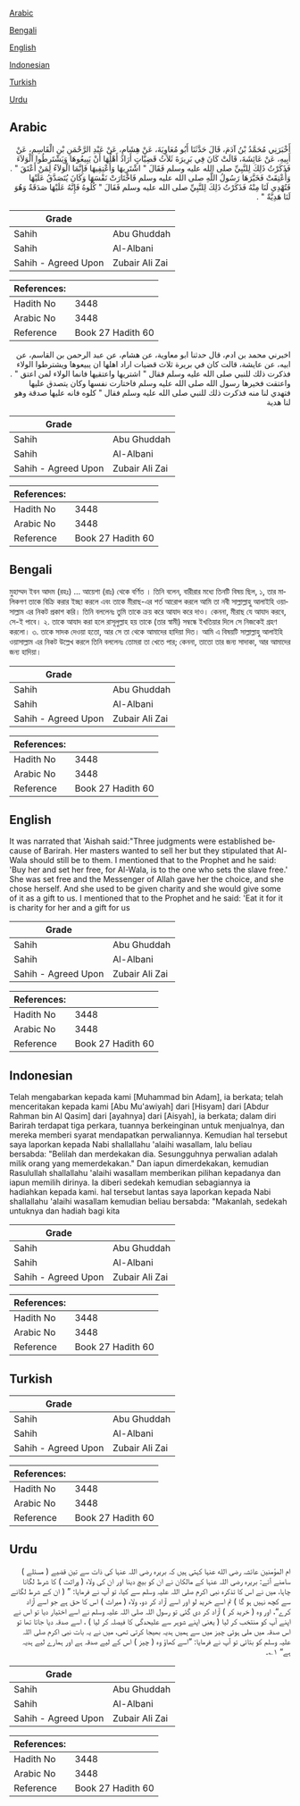 [Arabic](#arabic)

[Bengali](#bengali)

[English](#english)

[Indonesian](#indonesian)

[Turkish](#turkish)

[Urdu](#urdu)

## Arabic


<div dir="rtl" lang="ar" style={{fontSize:'larger',backgroundColor:'#f8f9fa',padding:20}}>
أَخْبَرَنِي مُحَمَّدُ بْنُ آدَمَ، قَالَ حَدَّثَنَا أَبُو مُعَاوِيَةَ، عَنْ هِشَامٍ، عَنْ عَبْدِ الرَّحْمَنِ بْنِ الْقَاسِمِ، عَنْ أَبِيهِ، عَنْ عَائِشَةَ، قَالَتْ كَانَ فِي بَرِيرَةَ ثَلاَثُ قَضِيَّاتٍ أَرَادَ أَهْلُهَا أَنْ يَبِيعُوهَا وَيَشْتَرِطُوا الْوَلاَءَ فَذَكَرْتُ ذَلِكَ لِلنَّبِيِّ صلى الله عليه وسلم فَقَالَ ‏"‏ اشْتَرِيهَا وَأَعْتِقِيهَا فَإِنَّمَا الْوَلاَءُ لِمَنْ أَعْتَقَ ‏"‏ ‏.‏ وَأُعْتِقَتْ فَخَيَّرَهَا رَسُولُ اللَّهِ صلى الله عليه وسلم فَاخْتَارَتْ نَفْسَهَا وَكَانَ يُتَصَدَّقُ عَلَيْهَا فَتُهْدِي لَنَا مِنْهُ فَذَكَرْتُ ذَلِكَ لِلنَّبِيِّ صلى الله عليه وسلم فَقَالَ ‏"‏ كُلُوهُ فَإِنَّهُ عَلَيْهَا صَدَقَةٌ وَهُوَ لَنَا هَدِيَّةٌ ‏"‏ ‏.‏
</div>
<div style={{backgroundColor:'#f8f9fa',padding:20, marginBottom: 10}}><table> <thead> <tr> <th>Grade</th> <th></th> </tr> </thead> <tbody> <tr><td>Sahih</td><td>Abu Ghuddah</td></tr><tr><td>Sahih</td><td>Al-Albani</td></tr><tr><td>Sahih - Agreed Upon</td><td>Zubair Ali Zai</td></tr></tbody></table><table> <thead> <tr> <th>References:</th> <th></th> </tr> </thead> <tbody><tr><td>Hadith No</td><td>3448</td></tr><tr><td>Arabic No</td><td>3448</td></tr><tr><td>Reference</td><td>Book 27 Hadith 60</td></tr></tbody></table></div>


<div dir="rtl" lang="ar" style={{fontSize:'larger',backgroundColor:'#f8f9fa',padding:20}}>
اخبرني محمد بن ادم، قال حدثنا ابو معاوية، عن هشام، عن عبد الرحمن بن القاسم، عن ابيه، عن عايشة، قالت كان في بريرة ثلاث قضيات اراد اهلها ان يبيعوها ويشترطوا الولاء فذكرت ذلك للنبي صلى الله عليه وسلم فقال " اشتريها واعتقيها فانما الولاء لمن اعتق " . واعتقت فخيرها رسول الله صلى الله عليه وسلم فاختارت نفسها وكان يتصدق عليها فتهدي لنا منه فذكرت ذلك للنبي صلى الله عليه وسلم فقال " كلوه فانه عليها صدقة وهو لنا هدية
</div>
<div style={{backgroundColor:'#f8f9fa',padding:20, marginBottom: 10}}><table> <thead> <tr> <th>Grade</th> <th></th> </tr> </thead> <tbody> <tr><td>Sahih</td><td>Abu Ghuddah</td></tr><tr><td>Sahih</td><td>Al-Albani</td></tr><tr><td>Sahih - Agreed Upon</td><td>Zubair Ali Zai</td></tr></tbody></table><table> <thead> <tr> <th>References:</th> <th></th> </tr> </thead> <tbody><tr><td>Hadith No</td><td>3448</td></tr><tr><td>Arabic No</td><td>3448</td></tr><tr><td>Reference</td><td>Book 27 Hadith 60</td></tr></tbody></table></div>

## Bengali


<div dir="ltr" lang="bn" style={{fontSize:'larger',backgroundColor:'#f8f9fa',padding:20}}>
মুহাম্মদ ইবন আদম (রহঃ) ... আয়েশা (রাঃ) থেকে বর্ণিত । তিনি বলেন, বারীরার মধ্যে তিনটি বিষয় ছিল, ১, তার মালিকগণ তাকে বিক্রি করার ইচ্ছা করলে এবং তাকে মীরাছ-এর শর্ত আরোপ করলে আমি তা নবী সাল্লাল্লাহু আলাইহি ওয়াসাল্লাম এর নিকট প্রকাশ করি। তিনি বললেনঃ তুমি তাকে ক্রয় করে আযাদ করে দাও। কেননা, মীরাছ যে আযাদ করবে, সে-ই পাবে। ২. তাকে আযাদ করা হলে রাসূলুল্লাহ হয় তাকে (তার স্বামী) সম্বন্ধে ইখতিয়ার দিলে সে নিজকেই গ্রহণ করলো। ৩. তাকে সাদক দেওয়া হতো, আর সে তা থেকে আমাদের হাদিয়া দিত। আমি এ বিষয়টি সাল্লাল্লাহু আলাইহি ওয়াসাল্লাম এর নিকট উল্লেখ করলে তিনি বললেনঃ তোমরা তা খেতে পার; কেননা, তাতো তার জন্য সাদাকা, আর আমাদের জন্য হাদিয়া।
</div>
<div style={{backgroundColor:'#f8f9fa',padding:20, marginBottom: 10}}><table> <thead> <tr> <th>Grade</th> <th></th> </tr> </thead> <tbody> <tr><td>Sahih</td><td>Abu Ghuddah</td></tr><tr><td>Sahih</td><td>Al-Albani</td></tr><tr><td>Sahih - Agreed Upon</td><td>Zubair Ali Zai</td></tr></tbody></table><table> <thead> <tr> <th>References:</th> <th></th> </tr> </thead> <tbody><tr><td>Hadith No</td><td>3448</td></tr><tr><td>Arabic No</td><td>3448</td></tr><tr><td>Reference</td><td>Book 27 Hadith 60</td></tr></tbody></table></div>

## English


<div dir="ltr" lang="en" style={{fontSize:'larger',backgroundColor:'#f8f9fa',padding:20}}>
It was narrated that 'Aishah said:"Three judgments were established because of Barirah. Her masters wanted to sell her but they stipulated that Al-Wala should still be to them. I mentioned that to the Prophet and he said: 'Buy her and set her free, for Al-Wala, is to the one who sets the slave free.' She was set free and the Messenger of Allah gave her the choice, and she chose herself. And she used to be given charity and she would give some of it as a gift to us. I mentioned that to the Prophet and he said: 'Eat it for it is charity for her and a gift for us
</div>
<div style={{backgroundColor:'#f8f9fa',padding:20, marginBottom: 10}}><table> <thead> <tr> <th>Grade</th> <th></th> </tr> </thead> <tbody> <tr><td>Sahih</td><td>Abu Ghuddah</td></tr><tr><td>Sahih</td><td>Al-Albani</td></tr><tr><td>Sahih - Agreed Upon</td><td>Zubair Ali Zai</td></tr></tbody></table><table> <thead> <tr> <th>References:</th> <th></th> </tr> </thead> <tbody><tr><td>Hadith No</td><td>3448</td></tr><tr><td>Arabic No</td><td>3448</td></tr><tr><td>Reference</td><td>Book 27 Hadith 60</td></tr></tbody></table></div>

## Indonesian


<div dir="ltr" lang="id" style={{fontSize:'larger',backgroundColor:'#f8f9fa',padding:20}}>
Telah mengabarkan kepada kami [Muhammad bin Adam], ia berkata; telah menceritakan kepada kami [Abu Mu'awiyah] dari [Hisyam] dari [Abdur Rahman bin Al Qasim] dari [ayahnya] dari [Aisyah], ia berkata; dalam diri Barirah terdapat tiga perkara, tuannya berkeinginan untuk menjualnya, dan mereka memberi syarat mendapatkan perwaliannya. Kemudian hal tersebut saya laporkan kepada Nabi shallallahu 'alaihi wasallam, lalu beliau bersabda: "Belilah dan merdekakan dia. Sesungguhnya perwalian adalah milik orang yang memerdekakan." Dan iapun dimerdekakan, kemudian Rasulullah shallallahu 'alaihi wasallam memberikan pilihan kepadanya dan iapun memilih dirinya. Ia diberi sedekah kemudian sebagiannya ia hadiahkan kepada kami. hal tersebut lantas saya laporkan kepada Nabi shallallahu 'alaihi wasallam kemudian beliau bersabda: "Makanlah, sedekah untuknya dan hadiah bagi kita
</div>
<div style={{backgroundColor:'#f8f9fa',padding:20, marginBottom: 10}}><table> <thead> <tr> <th>Grade</th> <th></th> </tr> </thead> <tbody> <tr><td>Sahih</td><td>Abu Ghuddah</td></tr><tr><td>Sahih</td><td>Al-Albani</td></tr><tr><td>Sahih - Agreed Upon</td><td>Zubair Ali Zai</td></tr></tbody></table><table> <thead> <tr> <th>References:</th> <th></th> </tr> </thead> <tbody><tr><td>Hadith No</td><td>3448</td></tr><tr><td>Arabic No</td><td>3448</td></tr><tr><td>Reference</td><td>Book 27 Hadith 60</td></tr></tbody></table></div>

## Turkish


<div dir="ltr" lang="tr" style={{fontSize:'larger',backgroundColor:'#f8f9fa',padding:20}}>

</div>
<div style={{backgroundColor:'#f8f9fa',padding:20, marginBottom: 10}}><table> <thead> <tr> <th>Grade</th> <th></th> </tr> </thead> <tbody> <tr><td>Sahih</td><td>Abu Ghuddah</td></tr><tr><td>Sahih</td><td>Al-Albani</td></tr><tr><td>Sahih - Agreed Upon</td><td>Zubair Ali Zai</td></tr></tbody></table><table> <thead> <tr> <th>References:</th> <th></th> </tr> </thead> <tbody><tr><td>Hadith No</td><td>3448</td></tr><tr><td>Arabic No</td><td>3448</td></tr><tr><td>Reference</td><td>Book 27 Hadith 60</td></tr></tbody></table></div>

## Urdu


<div dir="rtl" lang="ur" style={{fontSize:'larger',backgroundColor:'#f8f9fa',padding:20}}>
ام المؤمنین عائشہ رضی الله عنہا کہتی ہیں کہ بریرہ رضی اللہ عنہا کی ذات سے تین قضیے ( مسئلے ) سامنے آئے: بریرہ رضی اللہ عنہا کے مالکان نے ان کو بیچ دینا اور ان کی ولاء ( وراثت ) کا شرط لگانا چاہا، میں نے اس کا تذکرہ نبی اکرم صلی اللہ علیہ وسلم سے کیا، تو آپ نے فرمایا: ” ( ان کے شرط لگانے سے کچھ نہیں ہو گا ) تم اسے خرید لو اور اسے آزاد کر دو، ولاء ( میراث ) اس کا حق ہے جو اسے آزاد کرے“، اور وہ ( خرید کر ) آزاد کر دی گئی تو رسول اللہ صلی اللہ علیہ وسلم نے اسے اختیار دیا تو اس نے اپنے آپ کو منتخب کر لیا ( یعنی اپنے شوہر سے علیحدگی کا فیصلہ کر لیا ) ، اسے صدقہ دیا جاتا تھا تو اس صدقہ میں ملی ہوئی چیز میں سے ہمیں ہدیہ بھیجا کرتی تھی، میں نے یہ بات نبی اکرم صلی اللہ علیہ وسلم کو بتائی تو آپ نے فرمایا: ”اسے کھاؤ وہ ( چیز ) اس کے لیے صدقہ ہے اور ہمارے لیے ہدیہ ہے“ ۱؎۔
</div>
<div style={{backgroundColor:'#f8f9fa',padding:20, marginBottom: 10}}><table> <thead> <tr> <th>Grade</th> <th></th> </tr> </thead> <tbody> <tr><td>Sahih</td><td>Abu Ghuddah</td></tr><tr><td>Sahih</td><td>Al-Albani</td></tr><tr><td>Sahih - Agreed Upon</td><td>Zubair Ali Zai</td></tr></tbody></table><table> <thead> <tr> <th>References:</th> <th></th> </tr> </thead> <tbody><tr><td>Hadith No</td><td>3448</td></tr><tr><td>Arabic No</td><td>3448</td></tr><tr><td>Reference</td><td>Book 27 Hadith 60</td></tr></tbody></table></div>